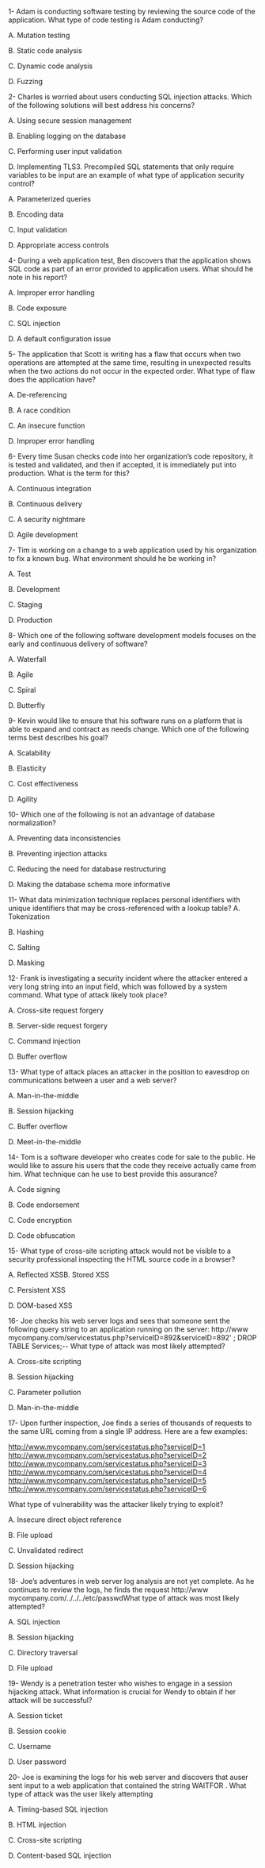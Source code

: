 1- Adam is conducting software testing by reviewing the source code of the application. What type of code testing is Adam conducting?

A. Mutation testing

B. Static code analysis

C. Dynamic code analysis

D. Fuzzing

2- Charles is worried about users conducting SQL injection attacks. Which of the following solutions will best address his concerns?

A. Using secure session management

B. Enabling logging on the database

C. Performing user input validation

D. Implementing TLS3. Precompiled SQL statements that only require variables to be input are an example of what type of application security control?

A. Parameterized queries

B. Encoding data

C. Input validation

D. Appropriate access controls

4- During a web application test, Ben discovers that the application shows SQL code as part of an error provided to application users. What should he note in his report?

A. Improper error handling

B. Code exposure

C. SQL injection

D. A default configuration issue

5- The application that Scott is writing has a flaw that occurs when two operations are attempted at the same time, resulting in unexpected results when the two actions do not occur in the expected order. What type of flaw does the application have?

A. De-referencing

B. A race condition

C. An insecure function

D. Improper error handling

6- Every time Susan checks code into her organization’s code repository, it is tested and validated, and then if accepted, it is immediately put into production. What is the term for this?

A. Continuous integration

B. Continuous delivery

C. A security nightmare

D. Agile development

7- Tim is working on a change to a web application used by his organization to fix a known bug. What environment should he be working in?

A. Test

B. Development

C. Staging

D. Production

8- Which one of the following software development models focuses on the early and continuous delivery of software?

A. Waterfall

B. Agile

C. Spiral

D. Butterfly

9- Kevin would like to ensure that his software runs on a platform that is able to expand and contract as needs change. Which one of the following terms best describes his goal?

A. Scalability

B. Elasticity

C. Cost effectiveness

D. Agility

10- Which one of the following is not an advantage of database normalization?

A. Preventing data inconsistencies

B. Preventing injection attacks

C. Reducing the need for database restructuring

D. Making the database schema more informative

11- What data minimization technique replaces personal identifiers with unique identifiers that may be cross-referenced with a lookup table?
A. Tokenization

B. Hashing

C. Salting

D. Masking

12- Frank is investigating a security incident where the attacker entered a very long string into an input field, which was followed by a system command. What type of attack likely took place?

A. Cross-site request forgery

B. Server-side request forgery

C. Command injection

D. Buffer overflow

13- What type of attack places an attacker in the position to eavesdrop on communications between a user and a web server?

A. Man-in-the-middle

B. Session hijacking

C. Buffer overflow

D. Meet-in-the-middle

14- Tom is a software developer who creates code for sale to the public. He would like to assure his users that the code they receive actually came from him. What technique can he use to best provide this assurance?

A. Code signing

B. Code endorsement

C. Code encryption

D. Code obfuscation

15- What type of cross-site scripting attack would not be visible to a security professional inspecting the HTML source code in a browser?

A. Reflected XSSB. Stored XSS

C. Persistent XSS

D. DOM-based XSS

16- Joe checks his web server logs and sees that someone sent the following query string to an application running on the server: http://www mycompany.com/servicestatus.php?serviceID=892&serviceID=892' ; DROP TABLE Services;-- What type of attack was most likely attempted?

A. Cross-site scripting

B. Session hijacking

C. Parameter pollution

D. Man-in-the-middle

17- Upon further inspection, Joe finds a series of thousands of requests to the same URL coming from a single IP address. Here
are a few examples:

http://www.mycompany.com/servicestatus.php?serviceID=1
http://www.mycompany.com/servicestatus.php?serviceID=2
http://www.mycompany.com/servicestatus.php?serviceID=3
http://www.mycompany.com/servicestatus.php?serviceID=4
http://www.mycompany.com/servicestatus.php?serviceID=5
http://www.mycompany.com/servicestatus.php?serviceID=6

What type of vulnerability was the attacker likely trying to exploit?

A. Insecure direct object reference

B. File upload

C. Unvalidated redirect

D. Session hijacking

18- Joe’s adventures in web server log analysis are not yet complete. As he continues to review the logs, he finds the request http://www mycompany.com/../../../etc/passwdWhat type of attack was most likely attempted?

A. SQL injection

B. Session hijacking

C. Directory traversal

D. File upload

19- Wendy is a penetration tester who wishes to engage in a session hijacking attack. What information is crucial for Wendy to obtain if her attack will be successful?

A. Session ticket

B. Session cookie

C. Username

D. User password

20- Joe is examining the logs for his web server and discovers that auser sent input to a web application that contained the string
WAITFOR . What type of attack was the user likely attempting 

A. Timing-based SQL injection

B. HTML injection

C. Cross-site scripting

D. Content-based SQL injection
